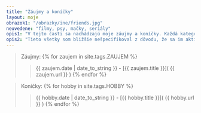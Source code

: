 ```yaml
---
title: "Záujmy a koníčky"
layout: moje
obrazok1: "/obrazky/ine/friends.jpg"
neuvedene: "filmy, psy, mačky, seriály"
opis1: "V tejto časti sa nachádzajú moje záujmy a koníčky. Každá kategória obsahuje fotky (prípadne aj videá) o konkrétnych veciach, ktorým sa venujem alebo ma zaujímajú."
opis2: "Tieto všetky som bližšie nešpecifikoval z dôvodu, že sa im aktívne nevenujem, ale sú fajn. Rád pozerám filmy, ale do kina nechodím. Psa nevlastním, aj keď som ho vždy chcel. Seriály si občas pozriem, ale zaberajú príliš veľa času. Na strednej škole som veľa cestoval."
---
```

> Záujmy:
{% for zaujem in site.tags.ZAUJEM %}
> > {{ zaujem.date | date_to_string }} - [{{ zaujem.title }}]( {{ zaujem.url }} ) 
{% endfor %}

> Koníčky:
{% for hobby in site.tags.HOBBY %}
> > {{ hobby.date | date_to_string }} - [{{ hobby.title }}]( {{ hobby.url }} ) 
{% endfor %}
